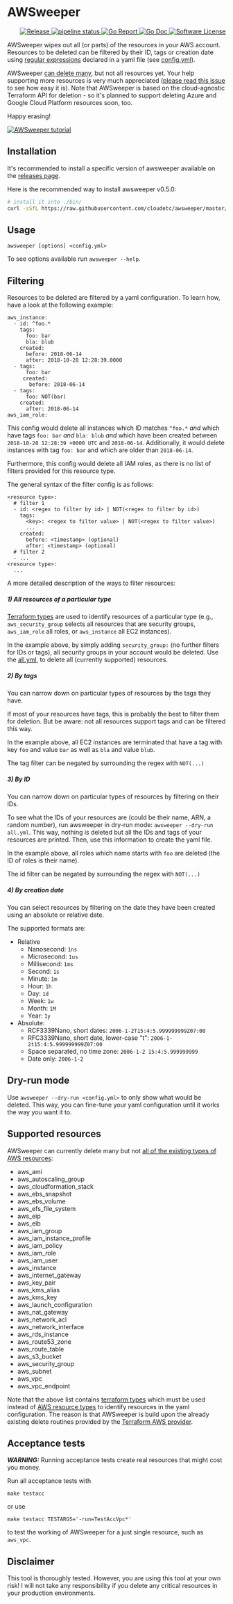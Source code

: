 # AWSweeper

<p align="right">
  <a href="https://github.com/cloudetc/awsweeper/releases/latest">
    <img alt="Release" src="https://img.shields.io/github/release/cloudetc/awsweeper.svg?style=flat-square">
  </a>
  <a href="https://travis-ci.org/cloudetc/awsweeper">
    <img alt="pipeline status" src="https://img.shields.io/travis/cloudetc/awsweeper/master.svg" />
  </a>
  <a href="https://goreportcard.com/report/github.com/cloudetc/awsweeper">
    <img alt="Go Report" src="https://goreportcard.com/badge/github.com/cloudetc/awsweeper?style=flat-square" />
  </a>
  <a href="https://godoc.org/github.com/cloudetc/awsweeper">
    <img alt="Go Doc" src="https://img.shields.io/badge/godoc-reference-blue.svg?style=flat-square" />
  </a>
  <a href="https://github.com/cloudetc/awsweeper/blob/master/LICENSE">
    <img alt="Software License" src="https://img.shields.io/github/license/cloudetc/awsweeper.svg?style=flat-square" />
  </a>
</p>

AWSweeper wipes out all (or parts) of the resources in your AWS account. Resources to be deleted can be filtered by their ID, tags or
creation date using [regular expressions](https://golang.org/pkg/regexp/syntax/) declared in a yaml file (see [config.yml](example/config.yml)).

AWSweeper [can delete many](#supported-resources), but not all resources yet. Your help
supporting more resources is very much appreciated ([please read this issue](https://github.com/cloudetc/awsweeper/issues/21)
 to see how easy it is). Note that AWSweeper is based on the cloud-agnostic Terraform API for deletion - so it's planned to support
 deleting Azure and Google Cloud Platform resources soon, too.

Happy erasing!

[![AWSweeper tutorial](img/asciinema-tutorial.gif)](https://asciinema.org/a/149097)

## Installation

It's recommended to install a specific version of awsweeper available on the
[releases page](https://github.com/cloudetc/awsweeper/releases).

Here is the recommended way to install awsweeper v0.5.0:

```bash
# install it into ./bin/
curl -sSfL https://raw.githubusercontent.com/cloudetc/awsweeper/master/install.sh | sh -s v0.5.0
```

## Usage

    awsweeper [options] <config.yml>

To see options available run `awsweeper --help`.

## Filtering

Resources to be deleted are filtered by a yaml configuration. To learn how, have a look at the following example:

    aws_instance:
      - id: ^foo.*
        tags:
          foo: bar
          bla: blub
        created:
          before: 2018-06-14
          after: 2018-10-28 12:28:39.0000
      - tags:
          foo: bar
         created:
           before: 2018-06-14
      - tags:
          foo: NOT(bar)
        created:
          after: 2018-06-14
    aws_iam_role:

This config would delete all instances which ID matches `^foo.*` *and* which have tags `foo: bar` *and* `bla: blub`
*and* which have been created between `2018-10-28 12:28:39 +0000 UTC` and `2018-06-14`. Additionally, it would delete instances
with tag `foo: bar` and which are older than `2018-06-14`.

Furthermore, this config would delete all IAM roles, as there is no list of filters provided for this resource type.

The general syntax of the filter config is as follows:

    <resource type>:
      # filter 1
      - id: <regex to filter by id> | NOT(<regex to filter by id>)
        tags:
          <key>: <regex to filter value> | NOT(<regex to filter value>)
          ...
        created:
          before: <timestamp> (optional)
          after: <timestamp> (optional)
      # filter 2
      - ...
    <resource type>:
      ...

A more detailed description of the ways to filter resources:

##### 1) All resources of a particular type

   [Terraform types](https://www.terraform.io/docs/providers/aws/index.html) are used to identify resources of a particular type
   (e.g., `aws_security_group` selects all resources that are security groups, `aws_iam_role` all roles,
   or `aws_instance` all EC2 instances).

   In the example above, by simply adding `security_group:` (no further filters for IDs or tags),
   all security groups in your account would be deleted. Use the [all.yml](./all.yml), to delete all (currently supported)
   resources.

##### 2) By tags

   You can narrow down on particular types of resources by the tags they have.

   If most of your resources have tags, this is probably the best to filter them
   for deletion. But be aware: not all resources support tags and can be filtered this way.

   In the example above, all EC2 instances are terminated that have a tag with key `foo` and value `bar` as well as
   `bla` and value `blub`.
   
   The tag filter can be negated by surrounding the regex with `NOT(...)`

##### 3) By ID

   You can narrow down on particular types of resources by filtering on their IDs.

   To see what the IDs of your resources are (could be their name, ARN, a random number),
   run awsweeper in dry-run mode: `awsweeper --dry-run all.yml`. This way, nothing is deleted but
   all the IDs and tags of your resources are printed. Then, use this information to create the yaml file.

   In the example above, all roles which name starts with `foo` are deleted (the ID of roles is their name).

   The id filter can be negated by surrounding the regex with `NOT(...)`

##### 4) By creation date

   You can select resources by filtering on the date they have been created using an absolute or relative date.

   The supported formats are:
   * Relative
     * Nanosecond: `1ns`
     * Microsecond: `1us`
     * Millisecond: `1ms`
     * Second: `1s`
     * Minute: `1m`
     * Hour: `1h`
     * Day: `1d`
     * Week: `1w`
     * Month: `1M`
     * Year: `1y`
   * Absolute:
     * RCF3339Nano, short dates: `2006-1-2T15:4:5.999999999Z07:00`
     * RFC3339Nano, short date, lower-case "t": `2006-1-2t15:4:5.999999999Z07:00`
     * Space separated, no time zone: `2006-1-2 15:4:5.999999999`
     * Date only: `2006-1-2`

## Dry-run mode

 Use `awsweeper --dry-run <config.yml>` to only show what
would be deleted. This way, you can fine-tune your yaml configuration until it works the way you want it to.

## Supported resources

AWSweeper can currently delete many but not [all of the existing types of AWS resources](http://docs.aws.amazon.com/AWSCloudFormation/latest/UserGuide/aws-template-resource-type-ref.html):

- aws_ami
- aws_autoscaling_group
- aws_cloudformation_stack
- aws_ebs_snapshot
- aws_ebs_volume
- aws_efs_file_system
- aws_eip
- aws_elb
- aws_iam_group
- aws_iam_instance_profile
- aws_iam_policy
- aws_iam_role
- aws_iam_user
- aws_instance
- aws_internet_gateway
- aws_key_pair
- aws_kms_alias
- aws_kms_key
- aws_launch_configuration
- aws_nat_gateway
- aws_network_acl
- aws_network_interface
- aws_rds_instance
- aws_route53_zone
- aws_route_table
- aws_s3_bucket
- aws_security_group
- aws_subnet
- aws_vpc
- aws_vpc_endpoint

Note that the above list contains [terraform types](https://www.terraform.io/docs/providers/aws/index.html) which must be used instead of [AWS resource types](http://docs.aws.amazon.com/AWSCloudFormation/latest/UserGuide/aws-template-resource-type-ref.html) to identify resources in the yaml configuration.
The reason is that AWSweeper is build upon the already existing delete routines provided by the [Terraform AWS provider](https://github.com/terraform-providers/terraform-provider-aws).

## Acceptance tests

***WARNING:*** Running acceptance tests create real resources that might cost you money.

Run all acceptance tests with

    make testacc

or use

    make testacc TESTARGS='-run=TestAccVpc*'

to test the working of AWSweeper for a just single resource, such as `aws_vpc`.

## Disclaimer

This tool is thoroughly tested. However, you are using this tool at your own risk! I will not take any responsibility if you delete any critical resources in your
production environments.

